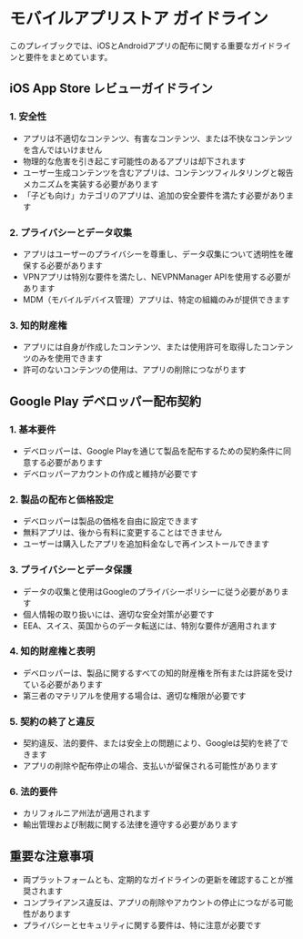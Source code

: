 # モバイルアプリストア ガイドライン

このプレイブックでは、iOSとAndroidアプリの配布に関する重要なガイドラインと要件をまとめています。

## iOS App Store レビューガイドライン

### 1. 安全性
- アプリは不適切なコンテンツ、有害なコンテンツ、または不快なコンテンツを含んではいけません
- 物理的な危害を引き起こす可能性のあるアプリは却下されます
- ユーザー生成コンテンツを含むアプリは、コンテンツフィルタリングと報告メカニズムを実装する必要があります
- 「子ども向け」カテゴリのアプリは、追加の安全要件を満たす必要があります

### 2. プライバシーとデータ収集
- アプリはユーザーのプライバシーを尊重し、データ収集について透明性を確保する必要があります
- VPNアプリは特別な要件を満たし、NEVPNManager APIを使用する必要があります
- MDM（モバイルデバイス管理）アプリは、特定の組織のみが提供できます

### 3. 知的財産権
- アプリには自身が作成したコンテンツ、または使用許可を取得したコンテンツのみを使用できます
- 許可のないコンテンツの使用は、アプリの削除につながります

## Google Play デベロッパー配布契約

### 1. 基本要件
- デベロッパーは、Google Playを通じて製品を配布するための契約条件に同意する必要があります
- デベロッパーアカウントの作成と維持が必要です

### 2. 製品の配布と価格設定
- デベロッパーは製品の価格を自由に設定できます
- 無料アプリは、後から有料に変更することはできません
- ユーザーは購入したアプリを追加料金なしで再インストールできます

### 3. プライバシーとデータ保護
- データの収集と使用はGoogleのプライバシーポリシーに従う必要があります
- 個人情報の取り扱いには、適切な安全対策が必要です
- EEA、スイス、英国からのデータ転送には、特別な要件が適用されます

### 4. 知的財産権と表明
- デベロッパーは、製品に関するすべての知的財産権を所有または許諾を受けている必要があります
- 第三者のマテリアルを使用する場合は、適切な権限が必要です

### 5. 契約の終了と違反
- 契約違反、法的要件、または安全上の問題により、Googleは契約を終了できます
- アプリの削除や配布停止の場合、支払いが留保される可能性があります

### 6. 法的要件
- カリフォルニア州法が適用されます
- 輸出管理および制裁に関する法律を遵守する必要があります

## 重要な注意事項
- 両プラットフォームとも、定期的なガイドラインの更新を確認することが推奨されます
- コンプライアンス違反は、アプリの削除やアカウントの停止につながる可能性があります
- プライバシーとセキュリティに関する要件は、特に注意が必要です
